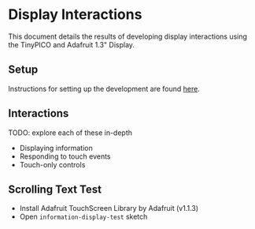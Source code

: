 # Display Interactions

This document details the results of developing display interactions using the TinyPICO and Adafruit 1.3" Display.

## Setup
Instructions for setting up the development are found [here](/docs/setup/prototypes/TinyPICO_SETUP.md).

## Interactions
TODO: explore each of these in-depth
- Displaying information
- Responding to touch events
- Touch-only controls

## Scrolling Text Test
- Install Adafruit TouchScreen Library by Adafruit (v1.1.3)
- Open `information-display-test` sketch
